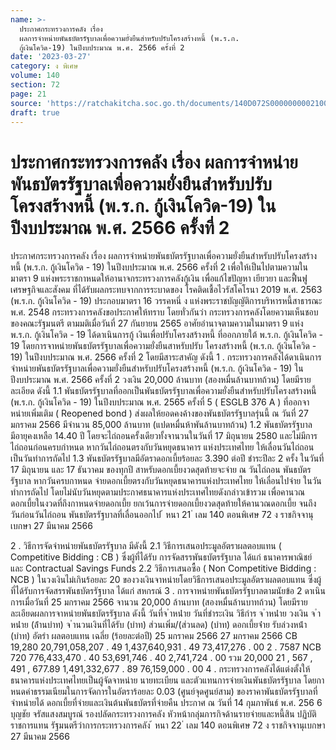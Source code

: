 ```yaml
---
name: >-
  ประกาศกระทรวงการคลัง เรื่อง
  ผลการจำหน่ายพันธบัตรรัฐบาลเพื่อความยั่งยืนสำหรับปรับโครงสร้างหนี้ (พ.ร.ก.
  กู้เงินโควิด-19) ในปีงบประมาณ พ.ศ. 2566 ครั้งที่ 2
date: '2023-03-27'
category: ง พิเศษ
volume: 140
section: 72
page: 21
source: 'https://ratchakitcha.soc.go.th/documents/140D072S0000000002100.pdf'
draft: true
---
```


# ประกาศกระทรวงการคลัง เรื่อง ผลการจำหน่ายพันธบัตรรัฐบาลเพื่อความยั่งยืนสำหรับปรับโครงสร้างหนี้ (พ.ร.ก. กู้เงินโควิด-19) ในปีงบประมาณ พ.ศ. 2566 ครั้งที่ 2

ประกาศกระทรวงการคลัง เรื่อง ผลการจำหน่ายพันธบัตรรัฐบาลเพื่อความยั่งยืนสำหรับปรับโครงสร้างหนี้ (พ.ร.ก. กู้เงินโควิด - 19) ในปีงบประมาณ พ.ศ. 2566 ครั้งที่ 2 เพื่อให้เป็นไปตามความในมาตรา 9 แห่งพระราชกาหนดให้อานาจกระทรวงการคลังกู้เงิน เพื่อแก้ไขปัญหา เยียวยา และฟื้นฟูเศรษฐกิจและสังคม ที่ได้รับผลกระทบจากการระบาดของ โรคติดเชื้อไวรัสโคโรนา 2019 พ.ศ. 2563 (พ.ร.ก. กู้เงินโควิด - 19) ประกอบมาตรา 16 วรรคหนึ่ ง แห่งพระราชบัญญัติการบริหารหนี้สาธารณะ พ.ศ. 2548 กระทรวงการคลังขอประกาศให้ทราบ โดยทั่วกันว่า กระทรวงการคลังโดยความเห็นชอบของคณะรัฐมนตรี ตามมติเมื่อวันที่ 27 กันยายน 2565 อาศัยอำนาจตามความในมาตรา 9 แห่ง พ.ร.ก. กู้เงินโควิด - 19 ได้ดาเนินการกู้ เงินเพื่อปรับโครงสร้างหนี้ ที่ออกภายใต้ พ.ร.ก. กู้เงินโควิด - 19 โดยการจาหน่ายพันธบัตรรัฐบาลเพื่อความยั่งยืนสาหรับปรับ โครงสร้างหนี้ (พ.ร.ก. กู้เงินโควิด - 19) ในปีงบประมาณ พ.ศ. 2566 ครั้งที่ 2 โดยมีสาระสาคัญ ดังนี้ 1 . กระทรวงการคลังได้ดาเนินการจำหน่ายพันธบัตรรัฐบาลเพื่อความยั่งยืนสำหรับปรับโครงสร้างหนี้ (พ.ร.ก. กู้เงินโควิด - 19) ในปีงบประมาณ พ.ศ. 2566 ครั้งที่ 2 วงเงิน 20,000 ล้านบาท (สองหมื่นล้านบาทถ้วน) โดยมีรายละเอียด ดังนี้ 1.1 พันธบัตรรัฐบาลที่ออกเป็นพันธบัตรรัฐบาลเพื่อความยั่งยืนสำหรับปรับโครงสร้างหนี้ (พ.ร.ก. กู้เงินโควิด - 19) ในปีงบประมาณ พ.ศ. 2565 ครั้งที่ 5 ( ESGLB 376 A ) ที่ออกจาหน่ายเพิ่มเติม ( Reopened bond ) ส่งผลให้ยอดคงค้างของพันธบัตรรัฐบาลรุ่นนี้ ณ วันที่ 27 มกราคม 2566 มีจำนวน 85,000 ล้านบาท (แปดหมื่นห้าพันล้านบาทถ้วน) 1.2 พันธบัตรรัฐบาลมีอายุคงเหลือ 14.40 ปี โดยจะไถ่ถอนครั้งเดียวทั้งจานวนในวันที่ 17 มิถุนายน 2580 และไม่มีการไถ่ถอนก่อนครบกำหนด หากวันไถ่ถอนตรงกับวันหยุดธนาคาร แห่งประเทศไทย ให้เลื่อนวันไถ่ถอนเป็นวันทำการถัดไป 1.3 พันธบัตรรัฐบาลมีอัตราดอกเบี้ยร้อยละ 3.390 ต่อปี ชำระปีละ 2 ครั้ง ในวันที่ 17 มิถุนายน และ 17 ธันวาคม ของทุกปี สาหรับดอกเบี้ยงวดสุดท้ายจะจ่าย ณ วันไถ่ถอน พันธบัตรรัฐบาล หากวันครบกาหนด จ่ายดอกเบี้ยตรงกับวันหยุดธนาคารแห่งประเทศไทย ให้เลื่อนไปจ่าย ในวันทำการถัดไป โดยไม่นับวันหยุดตามประกาศธนาคารแห่งประเทศไทยดังกล่าวเข้ารวม เพื่อคานวณดอกเบี้ยในงวดที่ถึงกาหนดจ่ายดอกเบี้ย ยกเว้นการจ่ายดอกเบี้ยงวดสุดท้ายให้คานวณดอกเบี้ย จนถึงวันก่อนวันไถ่ถอน พันธบัตรรัฐบาลที่เลื่อนออกไป ้ หนา 21 ่ เลม 140 ตอนพิเศษ 72 ง ราชกิจจานุเบกษา 27 มีนาคม 2566

2 . วิธีการจัดจำหน่ายพันธบัตรรัฐบาล มีดังนี้ 2.1 วิธีการเสนอประมูลอัตราผลตอบแทน ( Competitive Bidding : CB ) ซึ่งผู้ที่ได้รับ การจัดสรรพันธบัตรรัฐบาล ได้แก่ ธนาคารพาณิชย์ และ Contractual Savings Funds 2.2 วิธีการเสนอซื้อ ( Non Competitive Bidding : NCB ) ในวงเงินไม่เกินร้อยละ 20 ของวงเงินจาหน่ายโดยวิธีการเสนอประมูลอัตราผลตอบแทน ซึ่งผู้ที่ได้รับการจัดสรรพันธบัตรรัฐบาล ได้แก่ สหกรณ์ 3 . การจาหน่ายพันธบัตรรัฐบาลตามนัยข้อ 2 ดาเนินการเมื่อวันที่ 25 มกราคม 2566 จานวน 20,000 ล้านบาท (สองหมื่นล้านบาทถ้วน) โดยมีรายละเอียดผลการจาหน่ายพันธบัตรรัฐบาล ดังนี้ วันที่จ ําหน่ําย วันที่ชําระเงิน วิธีกําร จ ําหน่ําย วงเงิน จ ําหน่ําย (ล้ํานบําท) จ ํานวนเงินที่ได้รับ (บําท) ส่วนเพิ่ม/(ส่วนลด) (บําท) ดอกเบี้ยจ่ําย รับล่วงหน้ํา (บําท) อัตรํา ผลตอบแทน เฉลี่ย (ร้อยละต่อปี) 25 มกราคม 2566 27 มกราคม 2566 CB 19,280 20,791,058,207 . 49 1,437,640,931 . 49 73,417,276 . 00 2 . 7587 NCB 720 776,433,470 . 40 53,691,746 . 40 2,741,724 . 00 รวม 20,000 21 , 567 , 491 , 677.89 1,491,332,677 . 89 76,159,000 . 00 4 . กระทรวงการคลังได้แต่งตั้งให้ธนาคารแห่งประเทศไทยเป็นผู้จัดจาหน่าย นายทะเบียน และตัวแทนการจ่ายเงินพันธบัตรรัฐบาล โดยกาหนดค่าธรรมเนียมในการจัดการในอัตราร้อยละ 0.03 (ศูนย์จุดศูนย์สาม) ของราคาพันธบัตรรัฐบาลที่จำหน่ายได้ ดอกเบี้ยที่จ่ายและเงินต้นพันธบัตรที่จ่ายคืน ประกาศ ณ วันที่ 14 กุมภาพันธ์ พ.ศ. 256 6 บุญชัย จรัสแสงสมบูรณ์ รองปลัดกระทรวงการคลัง หัวหน้ากลุ่มภารกิจด้านรายจ่ายและหนี้สิน ปฏิบัติราชการแทน รัฐมนตรีว่าการกระทรวงการคลัง ้ หนา 22 ่ เลม 140 ตอนพิเศษ 72 ง ราชกิจจานุเบกษา 27 มีนาคม 2566
